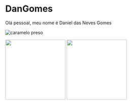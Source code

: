 # DanGomes
Olá pessoal, meu nome é Daniel das Neves Gomes

![caramelo preso](https://github.com/Dan-NGomes/Dan-NGomes/assets/162141530/23e7586b-3bf8-49b1-8128-7cd0df7c2572)

 <img align="center" height="190em" src="https://github-readme-stats.vercel.app/api?username=Dan-NGomes&amp;show_icons=true&amp;theme=react&amp;include_all_commits=true&amp;count_private=false&quot;/&gt;">
 <img align="center" height="190em" src="https://github-readme-stats.vercel.app/api/top-langs/?username=Dan-NGomes&amp;layout=compact&amp;langs_count=7&amp;theme=react&quot;/&gt;">
